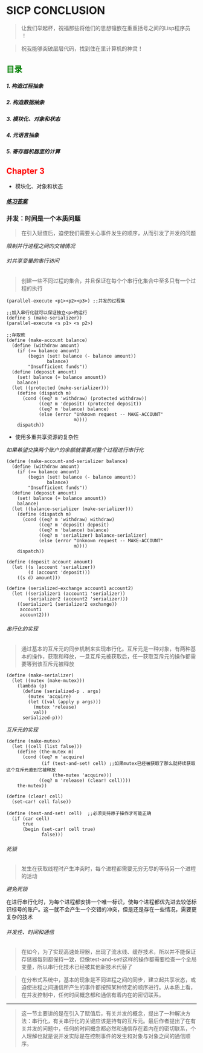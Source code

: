 # **SICP CONCLUSION**

> 让我们举起杯，祝福那些将他们的思想镶嵌在重重括号之间的Lisp程序员 ！

> 祝我能够突破层层代码，找到住在里计算机的神灵！

## **<font color = "green">目录</font>**
##### 1. 构造过程抽象
##### 2. 构造数据抽象
##### 3. 模块化、对象和状态
##### 4. 元语言抽象
##### 5. 寄存器机器里的计算

## **<font color = "red">Chapter 3</font>**
- 模块化、对象和状态

##### [练习答案](https://github.com/dejavudwh/SICP-Exercise)

### 并发：时间是一个本质问题

> 在引入赋值后，迫使我们需要关心事件发生的顺序，从而引发了并发的问题

*限制并行进程之间的交错情况*

###### 对共享变量的串行访问

> 创建一些不同过程的集合，并且保证在每个个串行化集合中至多只有一个过程的执行

```
(parallel-execute <p1><p2><p3>) ;;并发的过程集

;;加入串行化就可以保证独立<p>的运行
(define s (make-serializer))
(parallel-execute <s p1> <s p2>)
```

```
;;存取款
(define (make-account balance)
  (define (withdraw amount)
    (if (>= balance amount)
        (begin (set! balance (- balance amount))
               balance)
        "Insufficient funds"))
  (define (deposit amount)
    (set! balance (+ balance amount))
    balance)
  (let ((protected (make-serializer)))
    (define (dispatch m)
      (cond ((eq? m 'withdraw) (protected withdraw))
            ((eq? m 'deposit) (protected deposit))
            ((eq? m 'balance) balance)
            (else (error "Unknown request -- MAKE-ACCOUNT"
                         m))))
    dispatch))
```

- 使用多重共享资源的复杂性

*如果希望交换两个账户的余额就需要对整个过程进行串行化*

```
(define (make-account-and-serializer balance)
  (define (withdraw amount)
    (if (>= balance amount)
        (begin (set! balance (- balance amount))
               balance)
        "Insufficient funds"))
  (define (deposit amount)
    (set! balance (+ balance amount))
    balance)
  (let ((balance-serializer (make-serializer)))
    (define (dispatch m)
      (cond ((eq? m 'withdraw) withdraw)
            ((eq? m 'deposit) deposit)
            ((eq? m 'balance) balance)
            ((eq? m 'serializer) balance-serializer)
            (else (error "Unknown request -- MAKE-ACCOUNT"
                         m))))
    dispatch))
```

```
(define (deposit account amount)
  (let ((s (account 'serializer))
        (d (account 'deposit)))
    ((s d) amount)))

(define (serialized-exchange account1 account2)
  (let ((serializer1 (account1 'serializer))
        (serializer2 (account2 'serializer)))
    ((serializer1 (serializer2 exchange))
     account1
     account2)))
```

###### 串行化的实现

> 通过基本的互斥元的同步机制来实现串行化。互斥元是一种对象，有两种基本的操作，获取和释放，一旦互斥元被获取后，任一获取互斥元的操作都需要等到该互斥元被释放

```
(define (make-serializer)
  (let ((mutex (make-mutex)))
    (lambda (p)
      (define (serialized-p . args)
        (mutex 'acquire)
        (let ((val (apply p args)))
          (mutex 'release)
          val))
      serialized-p)))
```

*互斥元的实现*

```
(define (make-mutex)
  (let ((cell (list false)))            
    (define (the-mutex m)
      (cond ((eq? m 'acquire)
             (if (test-and-set! cell) ;;如果mutex已经被获取了那么就持续获取这个互斥元直到它被释放
                 (the-mutex 'acquire)))
            ((eq? m 'release) (clear! cell))))
    the-mutex))
```

```
(define (clear! cell)
  (set-car! cell false))

(define (test-and-set! cell)  ;;必须支持原子操作才可能正确
  (if (car cell)
      true
      (begin (set-car! cell true)
             false)))
```

###### 死锁

> 发生在获取线程时产生冲突时，每个进程都需要无穷无尽的等待另一个进程的活动

*避免死锁*

在进行串行化时，为每个进程都安排一个唯一标识，使每个进程都优先进去较低标识标号的账户。这一就不会产生一个交错的冲突，但是还是存在一些情况，需要更复杂的技术

###### 并发性、时间和通信

> 在如今，为了实现高速处理器，出现了流水线、缓存技术，所以并不能保证存储器每刻都保持一致，但像test-and-set!这样的操作都需要检查一个全局变量，所以串行化技术已经被其他新技术代替了

> 在分布式系统中，基本的现象是不同进程之间的同步，建立起共享状态，或迫使进程之间通信所产生的事件都按照某种特定的顺序进行。从本质上看，在并发控制中，任何时间概念都和通信有着内在的密切联系。

---

> 这一节主要讲的是在引入了赋值后，有关并发的概念，提出了一种解决方法：串行化，有关串行化的关键应该是持有的互斥元。最后作者提出了在有关并发的问题中，任何的时间概念都必然和通信存在着内在的密切联系，个人理解也就是说并发实际是在控制事件的发生和对象与对象之间的通信顺序。
